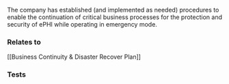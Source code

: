 The company has established (and implemented as needed) procedures to enable the continuation of critical business processes for the protection and security of ePHI while operating in emergency mode.

### Relates to
[[Business Continuity & Disaster Recover Plan]]

### Tests
